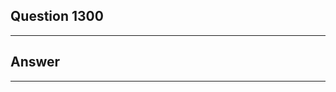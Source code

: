 Question 1300
------------------------

------------------------
Answer
------------------------

------------------------